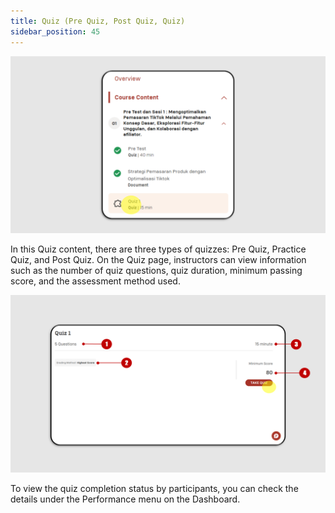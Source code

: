 ```yaml
---
title: Quiz (Pre Quiz, Post Quiz, Quiz)
sidebar_position: 45
---
```

![](/img/quiz-eng-1.png)

In this Quiz content, there are three types of quizzes: Pre Quiz, Practice Quiz, and Post Quiz. On the Quiz page, instructors can view information such as the number of quiz questions, quiz duration, minimum passing score, and the assessment method used.

![](/img/quiz-eng-2.png)

To view the quiz completion status by participants, you can check the details under the Performance menu on the Dashboard.
